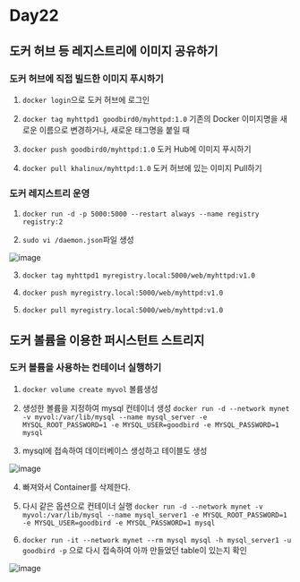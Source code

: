 # Day22

## 도커 허브 등 레지스트리에 이미지 공유하기

### 도커 허브에 직접 빌드한 이미지 푸시하기

1. `docker login`으로 도커 허브에 로그인

2. `docker tag myhttpd1 goodbird0/myhttpd:1.0` 기존의 Docker 이미지명을 새로운 이름으로 변경하거나, 새로운 태그명을 붙일 때

3. `docker push goodbird0/myhttpd:1.0` 도커 Hub에 이미지 푸시하기

4. `docker pull khalinux/myhttpd:1.0` 도커 허브에 있는 이미지 Pull하기

### 도커 레지스트리 운영

1. `docker run -d -p 5000:5000 --restart always --name registry registry:2`

2. `sudo vi /daemon.json`파일 생성

![image](https://github.com/JoEunSae/Metanet-Internship/assets/83803199/daae7258-4c8c-49b4-8c59-9dcec4f39c97)

3. `docker tag myhttpd1 myregistry.local:5000/web/myhttpd:v1.0`

4. `docker push myregistry.local:5000/web/myhttpd:v1.0`

5. `docker pull myregistry.local:5000/web/myhttpd:v1.0`


## 도커 볼륨을 이용한 퍼시스턴트 스트리지

### 도커 볼륨을 사용하는 컨테이너 실행하기

1. `docker volume create myvol` 볼륨생성

2. 생성한 볼륨을 지정하여 mysql 컨테이너 생성
`docker run -d --network mynet -v myvol:/var/lib/mysql --name mysql_server -e MYSQL_ROOT_PASSWORD=1 -e MYSQL_USER=goodbird -e MYSQL_PASSWORD=1 mysql`

3. mysql에 접속하여 데이터베이스 생성하고 테이블도 생성

![image](https://github.com/JoEunSae/Metanet-Internship/assets/83803199/2ad6909c-6140-42e6-ae51-d1a0412c72e7)


4. 빠져와서 Container를 삭제한다.

5. 다시 같은 옵션으로 컨테이너 실행
`docker run -d --network mynet -v myvol:/var/lib/mysql --name mysql_server1 -e MYSQL_ROOT_PASSWORD=1 -e MYSQL_USER=goodbird -e MYSQL_PASSWORD=1 mysql`

6. `docker run -it --network mynet --rm mysql mysql -h mysql_server1 -u goodbird -p` 으로 다시 접속하여 아까 만들었던 table이 있는지 확인

![image](https://github.com/JoEunSae/Metanet-Internship/assets/83803199/26112cf7-5276-425b-85d3-7a083d3a30e5)



